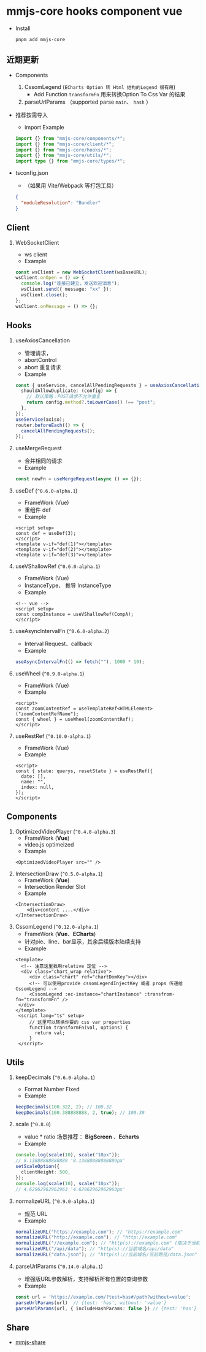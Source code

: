 # mmjs-core hooks component vue

- Install
  ```shell
  pnpm add mmjs-core
  ```

## 近期更新
- Components
  1. CssomLegend (`ECharts Option 转 Html 结构的Legend 很有用`)
      - Add Function `transformFn` 用来转换Option To Css Var 的结果
   2. parseUrlParams （supported parse `main`、 `hash` ）


- 推荐按需导入
   - import Example
  ```ts
  import {} from "mmjs-core/components/*";
  import {} from "mmjs-core/client/*";
  import {} from "mmjs-core/hooks/*";
  import {} from "mmjs-core/utils/*";
  import type {} from "mmjs-core/types/*"; 
  ```
  
- tsconfig.json
  - （如果用 Vite/Webpack 等打包工具）
  ```json
  {
    "moduleResolution": "Bundler"
  }
  ```

## Client

1. WebSocketClient

   - ws client
   - Example

   ```ts
   const wsClient = new WebSocketClient(wsBaseURL);
   wsClient.onOpen = () => {
     console.log("连接已建立，发送欢迎消息");
     wsClient.send({ message: "xx" });
     wsClient.close();
   };
   wsClient.onMessage = () => {};
   ```

## Hooks

1. useAxiosCancellation

   - 管理请求，
   - abortControl
   - abort 重复请求
   - Example

   ```ts
   const { useService, cancelAllPendingRequests } = useAxiosCancellation({
     shouldAllowDuplicate: (config) => {
       // 默认策略：POST请求不允许重复
       return config.method?.toLowerCase() !== "post";
     },
   });
   useService(axiso);
   router.beforeEach(() => {
     cancelAllPendingRequests();
   });
   ```

2. useMergeRequest

   - 合并相同的请求
   - Example

   ```ts
   const newFn = useMergeRequest(async () => {});
   ```

3. useDef (`^0.6.0-alpha.1`)

   - FrameWork (Vue)
   - 重组件 def
   - Example

   ```vue
   <script setup>
   const def = useDef(3);
   </script>
   <template v-if="def(1)"></template>
   <template v-if="def(2)"></template>
   <template v-if="def(3)"></template>
   ```

4. useVShallowRef (`^0.6.0-alpha.1`)

   - FrameWork (Vue)
   - InstanceType、 推导 InstanceType
   - Example

   ```vue
   <!-- vue -->
   <script setup>
   const compInstance = useVShallowRef(CompA);
   </script>
   ```

5. useAsyncIntervalFn (`^0.6.0-alpha.2`)

   - Interval Request、callback
   - Example

   ```ts
   useAsyncIntervalFn(() => fetch(""), 1000 * 10);
   ```

6. useWheel (`^0.9.0-alpha.1`)

   - FrameWork (Vue)
   - Example

   ```vue
   <script>
   const zoomContentRef = useTemplateRef<HTMLElement>("zoomContentRefName");
   const { wheel } = useWheel(zoomContentRef);
   </script>
   ```

7. useRestRef (`^0.10.0-alpha.1`)

   - FrameWork (Vue)
   - Example

   ```vue
   <script>
   const { state: querys, resetState } = useRestRef({
     date: [],
     name: "",
     index: null,
   });
   </script>
   ```

## Components

1. OptimizedVideoPlayer (`^0.4.0-alpha.3`)
   - FrameWork (**Vue**)
   - video.js optimeized
   - Example
   ```vue
   <OptimizedVideoPlayer src="" />
   ```
2. IntersectionDraw (`^0.5.0-alpha.1`)
   - FrameWork (**Vue**)
   - Intersection Render Slot
   - Example
   ```vue
   <IntersectionDraw>
       <div>content ....</div>
   </IntersectionDraw>
   ```
3. CssomLegend (`^0.12.0-alpha.1`)
   - FrameWork (**Vue**、**ECharts**) 
   - 针对pie、line、bar显示，其余后续版本陆续支持
   - Example
   ```vue
   <template>
     <!-- 注意这里我用relative 定位 -->
     <div class="chart_wrap relative">
        <div class="chart" ref="chartDomKey"></div>
        <!-- 可以使用provide cssomLegendInjectKey 或者 props 传递给CssomLegend -->
        <CssomLegend :ec-instance="chartInstance" :transfrom-fn="transformFn" />
    </div>
   </template>
    <script lang="ts" setup>
        // 这里可以转换你要的 css var properties
        function transformFn(val, options) {
          return val;
        }
    </script>
   ```

## Utils

1. keepDecimals (`^0.6.0-alpha.1`)

   - Format Number Fixed
   - Example

   ```ts
   keepDecimals(100.322, 2); // 100.32
   keepDecimals(100.388888888, 2, true); // 100.39
   ```

2. scale (`^0.8.0`)
   - value \* ratio 场景推荐： **BigScreen**  、**Echarts**
   - Example
   ```ts
   console.log(scale(10), scale("10px"));
   // 8.13888888888889 '8.13888888888889px'
   setScaleOption({
     clientHeight: 500,
   });
   console.log(scale(10), scale("10px"));
   // 4.62962962962963 '4.62962962962963px'
   ```
3. normalizeURL (`^0.9.0-alpha.1`)
   - 规范 URL
   - Example
   ```ts
   normalizeURL("https://example.com"); // "https://example.com"
   normalizeURL("http://example.com"); // "http://example.com"
   normalizeURL("//example.com"); // "http(s)://example.com" (取决于当前页面协议)
   normalizeURL("/api/data"); // "http(s)://当前域名/api/data"
   normalizeURL("data.json"); // "http(s)://当前域名/当前路径/data.json"
   ```
4. parseUrlParams (`^0.14.0-alpha.1`)
   - 增强版URL参数解析，支持解析所有位置的查询参数
   - Example
   ```ts
   const url = 'https://example.com/?test=has#/path?without=value';
   parseUrlParams(url)  // {test: 'has', without: 'value'}
   parseUrlParams(url, { includeHashParams: false }) // {test: 'has'}
   ```


## Share
- [mmjs-share](https://www.npmjs.com/package/mmjs-share)